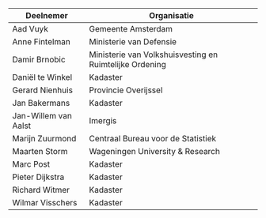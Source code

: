 | Deelnemer    | Organisatie |
| -------- | ------- |
|   Aad Vuyk       | Gemeente Amsterdam        | 
| Anne Fintelman | Ministerie van Defensie      | 
| Damir Brnobic    | Ministerie van Volkshuisvesting en Ruimtelijke Ordening   |
|  Daniël te Winkel        |   Kadaster      | 
| Gerard Nienhuis | Provincie Overijssel     |
| Jan Bakermans    | Kadaster    |
|  Jan-Willem van Aalst        |   Imergis      | 
| Marijn Zuurmond   | Centraal Bureau voor de Statistiek    |
| Maarten Storm | Wageningen University & Research     |
| Marc Post    | Kadaster    |
| Pieter Dijkstra   | Kadaster   |
| Richard Witmer    | Kadaster    |
| Wilmar Visschers| Kadaster     |
